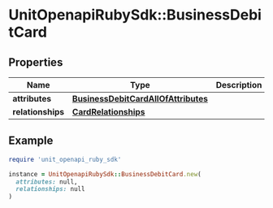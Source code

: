 # UnitOpenapiRubySdk::BusinessDebitCard

## Properties

| Name | Type | Description | Notes |
| ---- | ---- | ----------- | ----- |
| **attributes** | [**BusinessDebitCardAllOfAttributes**](BusinessDebitCardAllOfAttributes.md) |  |  |
| **relationships** | [**CardRelationships**](CardRelationships.md) |  |  |

## Example

```ruby
require 'unit_openapi_ruby_sdk'

instance = UnitOpenapiRubySdk::BusinessDebitCard.new(
  attributes: null,
  relationships: null
)
```

